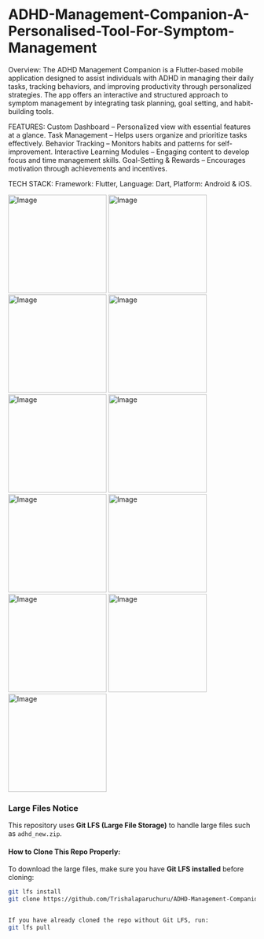 # ADHD-Management-Companion-A-Personalised-Tool-For-Symptom-Management

Overview:
The ADHD Management Companion is a Flutter-based mobile application designed to assist individuals with ADHD in managing their daily tasks, tracking behaviors, and improving productivity through personalized strategies. The app offers an interactive and structured approach to symptom management by integrating task planning, goal setting, and habit-building tools.

FEATURES:
Custom Dashboard – Personalized view with essential features at a glance.
Task Management – Helps users organize and prioritize tasks effectively.
Behavior Tracking – Monitors habits and patterns for self-improvement.
Interactive Learning Modules – Engaging content to develop focus and time management skills.
Goal-Setting & Rewards – Encourages motivation through achievements and incentives.

TECH STACK:
Framework: Flutter,
Language: Dart,
Platform: Android & iOS.

<img src="https://github.com/user-attachments/assets/9068a54c-e2f2-49d1-a821-8d931f9295f6" alt="Image" width="200" height="200"/>
<img src="https://github.com/user-attachments/assets/fa594ac9-a9ce-4a05-a4b5-9293c8f6a6e2" alt="Image" width="200" height="200"/>
<img src="https://github.com/user-attachments/assets/465a0506-f81d-4b96-9116-d53ce7ab8837" alt="Image" width="200" height="200"/>
<img src="https://github.com/user-attachments/assets/a7bae680-fc4a-41d7-9d74-c666c3d74602" alt="Image" width="200" height="200"/>
<img src="https://github.com/user-attachments/assets/5818b040-fc05-4597-9033-fef9c33d6be0" alt="Image" width="200" height="200"/>
<img src="https://github.com/user-attachments/assets/28e086cb-648f-448c-b09b-d26b2e5d86ee" alt="Image" width="200" height="200"/>
<img src="https://github.com/user-attachments/assets/ba4a839f-fb26-4255-828b-22984604a2d0" alt="Image" width="200" height="200"/>
<img src="https://github.com/user-attachments/assets/cf443806-10c8-47e5-97b3-aaa00a359497" alt="Image" width="200" height="200"/>
<img src="https://github.com/user-attachments/assets/c172a682-f2a7-4d9e-bc87-05295c734dd6" alt="Image" width="200" height="200"/>
<img src="https://github.com/user-attachments/assets/1193ccca-6edc-4a7d-be5e-70e161213a85" alt="Image" width="200" height="200"/>
<img src="https://github.com/user-attachments/assets/b3ed3258-d00c-48b8-b79b-ea4b29c5c8e9" alt="Image" width="200" height="200"/>


###  Large Files Notice
This repository uses **Git LFS (Large File Storage)** to handle large files such as `adhd_new.zip`.  

####  How to Clone This Repo Properly:
To download the large files, make sure you have **Git LFS installed** before cloning:
```bash
git lfs install
git clone https://github.com/Trishalaparuchuru/ADHD-Management-Companion-A-Personalised-Tool-For-Symptom-Management.git


If you have already cloned the repo without Git LFS, run:
git lfs pull


